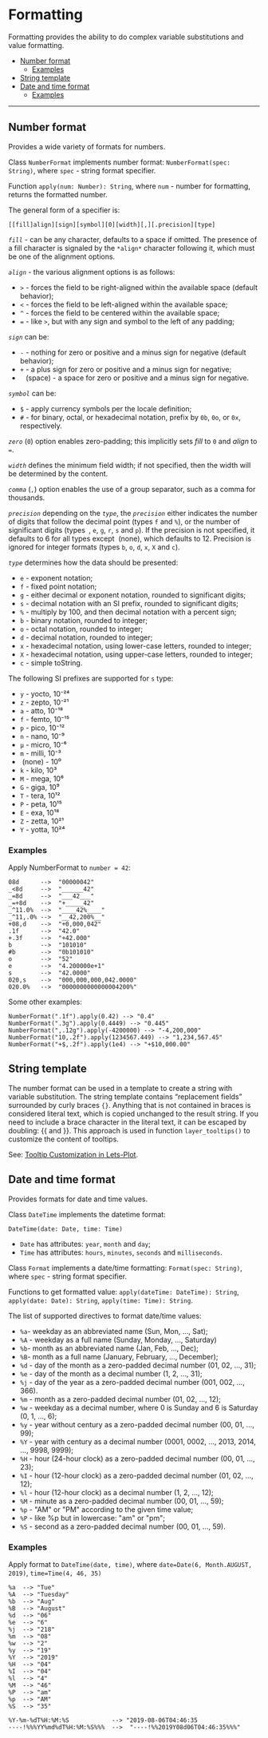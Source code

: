 # Formatting

Formatting provides the ability to do complex variable substitutions and value formatting.


- [Number format](#number-format)
    - [Examples](#examples-number-format)
- [String template](#string-template)  
- [Date and time format](#datetime)
    - [Examples](#examples-datetime)
------
<a id="number-format"></a>
## Number format
Provides a wide variety of formats for numbers.

Class `NumberFormat` implements number format: `NumberFormat(spec: String)`, where `spec` - string format specifier.

Function `apply(num: Number): String`, where `num` - number for formatting, returns the formatted number.

The general form of a specifier is:

```
[​[fill]align][sign][symbol][0][width][,][.precision][type]
```

*`fill`* - can be any character, defaults to a space if omitted. The presence of a fill character is signaled by the `*align*` character following it,
which must be one of the alignment options.

*`align`* - the various alignment options is as follows:

* `>` - forces the field to be right-aligned within the available space (default behavior);
* `<` - forces the field to be left-aligned within the available space;
* `^` - forces the field to be centered within the available space;
* `=` - like `>`, but with any sign and symbol to the left of any padding;

*`sign`* can be:

* `-` - nothing for zero or positive and a minus sign for negative (default behavior);
* `+` - a plus sign for zero or positive and a minus sign for negative;
* ` ` (space) - a space for zero or positive and a minus sign for negative.

*`symbol`* can be:

* `$` - apply currency symbols per the locale definition;
* `#` - for binary, octal, or hexadecimal notation, prefix by `0b`, `0o`, or `0x`, respectively.

*`zero`* (`0`) option enables zero-padding; this implicitly sets *fill* to `0` and *align* to `=`.

*`width`* defines the minimum field width; if not specified, then the width will be determined by the content.

*`comma`* (`,`) option enables the use of a group separator, such as a comma for thousands.

*`precision`* depending on the *`type`*, the *`precision`* either indicates the number of digits that follow the decimal point (types `f` and `%`), or the number of significant digits (types` ​`, `e`, `g`, `r`, `s` and `p`).
If the precision is not specified, it defaults to 6 for all types except ​ (none), which defaults to 12.
Precision is ignored for integer formats (types `b`, `o`, `d`, `x`, `X` and `c`).

*`type`* determines how the data should be presented:

* `e` - exponent notation;
* `f` - fixed point notation;
* `g` - either decimal or exponent notation, rounded to significant digits;
* `s` - decimal notation with an SI prefix, rounded to significant digits;
* `%` - multiply by 100, and then decimal notation with a percent sign;
* `b` - binary notation, rounded to integer;
* `o` - octal notation, rounded to integer;
* `d` - decimal notation, rounded to integer;
* `x` - hexadecimal notation, using lower-case letters, rounded to integer;
* `X` - hexadecimal notation, using upper-case letters, rounded to integer;
* `c` - simple toString.

The following SI prefixes are supported for `s` type:

* `y` - yocto, 10⁻²⁴
* `z` - zepto, 10⁻²¹
* `a` - atto, 10⁻¹⁸
* `f` - femto, 10⁻¹⁵
* `p` - pico, 10⁻¹²
* `n` - nano, 10⁻⁹
* `µ` - micro, 10⁻⁶
* `m` - milli, 10⁻³
* `​` (none) - 10⁰
* `k` - kilo, 10³
* `M` - mega, 10⁶
* `G` - giga, 10⁹
* `T` - tera, 10¹²
* `P` - peta, 10¹⁵
* `E` - exa, 10¹⁸
* `Z` - zetta, 10²¹
* `Y` - yotta, 10²⁴



<a id="examples-number-format"></a>
### Examples

Apply NumberFormat to `number = 42`:
```
08d      -->  "00000042"
_<8d     -->  "______42"
_=8d     -->  "___42___"
_=+8d    -->  "+_____42"
_^11.0%  -->  "____42%____"
_^11,.0% -->  "__42,200%__"
+08,d    -->  "+0,000,042"
.1f      -->  "42.0"
+.3f     -->  "+42.000"
b        -->  "101010"
#b       -->  "0b101010"
o        -->  "52"
e        -->  "4.200000e+1"
s        -->  "42.0000"
020,s    -->  "000,000,000,042.0000"
020.0%   -->  "0000000000000004200%"
```
Some other examples:
```
NumberFormat(".1f").apply(0.42) --> "0.4"
NumberFormat(".3g").apply(0.4449) --> "0.445"
NumberFormat(",.12g").apply(-4200000) --> "-4,200,000" 
NumberFormat("10,.2f").apply(1234567.449) --> "1,234,567.45"
NumberFormat("+$,.2f").apply(1e4) --> "+$10,000.00"
```

<a id="string-template"></a>
## String template

The number format can be used in a template to create a string with variable substitution.
The string template contains “replacement fields” surrounded by curly braces `{}`. 
Anything that is not contained in braces is considered literal text, which is copied unchanged to the result string. 
If you need to include a brace character in the literal text, it can be escaped by doubling: {{ and }}.
This approach is used in function `layer_tooltips()` to customize the content of tooltips.

See: [Tooltip Customization in Lets-Plot](https://github.com/JetBrains/lets-plot/blob/master/docs/tooltips.md).


<a id="datetime"></a>
## Date and time format
Provides formats for date and time values.


Class `DateTime` implements the datetime format:

`DateTime(date: Date, time: Time)`

* `Date` has attributes: `year`, `month` and `day`;
* `Time` has attributes: `hours`, `minutes`, `seconds` and `milliseconds`.

Class `Format` implements a date/time formatting: `Format(spec: String)`, where `spec` - string format specifier.

Functions to get formatted value:
`apply(dateTime: DateTime): String`, 
`apply(date: Date): String`,
`apply(time: Time): String`.

The list of supported directives to format date/time values:
* `%a`- weekday as an abbreviated name (Sun, Mon, …, Sat);
* `%A` - weekday as a full name (Sunday, Monday, …, Saturday)
* `%b`- month as an abbreviated name (Jan, Feb, …, Dec);
* `%B`- month as a full name (January, February, …, December);
* `%d` - day of the month as a zero-padded decimal number (01, 02, …, 31);
* `%e` - day of the month as a decimal number (1, 2, …, 31);
* `%j` - day of the year as a zero-padded decimal number (001, 002, …, 366).
* `%m` - month as a zero-padded decimal number (01, 02, …, 12);
* `%w` - weekday as a decimal number, where 0 is Sunday and 6 is Saturday (0, 1, …, 6);
* `%y` - year without century as a zero-padded decimal number (00, 01, …, 99);
* `%Y` - year with century as a decimal number (0001, 0002, …, 2013, 2014, …, 9998, 9999);
* `%H` - hour (24-hour clock) as a zero-padded decimal number (00, 01, …, 23);
* `%I` - hour (12-hour clock) as a zero-padded decimal number (01, 02, …, 12);
* `%l` - hour (12-hour clock) as a decimal number (1, 2, …, 12);
* `%M` - minute as a zero-padded decimal number (00, 01, …, 59);
* `%p` - "AM" or "PM" according to the given time value;
* `%P` - like %p but in lowercase: "am" or "pm";
* `%S` - second as a zero-padded decimal number (00, 01, …, 59).

<a id="examples-datetime"></a>
### Examples


Apply format to `DateTime(date, time)`, 
where `date=Date(6, Month.AUGUST, 2019)`, `time=Time(4, 46, 35)`
```
%a  --> "Tue"
%A  --> "Tuesday"
%b  --> "Aug"
%B  --> "August"
%d  --> "06"
%e  --> "6"
%j  --> "218"
%m  --> "08"
%w  --> "2" 
%y  --> "19"
%Y  --> "2019"
%H  --> "04"
%I  --> "04"
%l  --> "4"
%M  --> "46"
%P  --> "am"
%p  --> "AM"
%S  --> "35"

%Y-%m-%dT%H:%M:%S            --> "2019-08-06T04:46:35
----!%%%YY%md%dT%H:%M:%S%%%  -->  "----!%%2019Y08d06T04:46:35%%%"
```